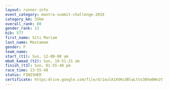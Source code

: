 ```yaml
---
layout: runner-info 
event_category: mantra-summit-challenge-2019 
category_km: 35km 
overall_rank: 80
gender_rank: 13
bib: 577
first_name: Siti Mariam
last_name: Mostamam
gender: F
team_name: 
start_(t1): Sun, 12-00-00 am
mbah_kamad_(t2): Sun, 10-51-21 am
finish_(t3): Sun, 01-55-48 pm
race_time: 13-55-48
status: FINISHER
certificate: https:drive.google.com/file/d/1oulA1XUHidBlwLtto30Vw0WnJtfyPFL8/view?usp=sharing
---
```


